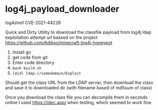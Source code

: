 # log4j_payload_downloader  
log4shell CVE-2021-44228

Quick and Dirty Utility to download the classfile payload from log4j ldap exploitation attempt url bassed on the project https://github.com/Adikso/minecraft-log4j-honeypot

1. Install go
2. get code from git
3. Enter code directory
4. `bash build.sh`
5. `l4jdl ldap://somedomain/Exploit`

Should get the class URL from the LDAP server, then download the class and save it to downloaded dir (with filename based of md5sum of class)

Once you download the class file you can decompile them  in seconds online I used https://jdec.app/ when testing, which seemed to work fine.
